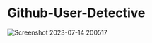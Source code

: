 # Github-User-Detective

![Screenshot 2023-07-14 200517](https://github.com/nikhil-x24/Github-User-Detective/assets/94430005/70caeae7-8080-4e7c-b6ac-defc9fbe09c0)
